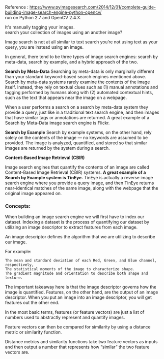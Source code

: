 Reference : https://www.pyimagesearch.com/2014/12/01/complete-guide-building-image-search-engine-python-opencv/  
run on Python 2.7 and OpenCV 2.4.X.


It's manually tagging your images.  
search your collection of images using an another image?

Image search is not at all similar to text search you’re not using text as your query, you are instead using an image.
  
In general, there tend to be three types of image search engines: search by meta-data, search by example, and a hybrid approach of the two.


**Search by Meta-Data**
Searching by meta-data is only marginally different than your standard keyword-based search engines mentioned above. Search by meta-data systems rarely examine the contents of the image itself. Instead, they rely on textual clues such as (1) manual annotations and tagging performed by humans along with (2) automated contextual hints, such as the text that appears near the image on a webpage.

When a user performs a search on a search by meta-data system they provide a query, just like in a traditional text search engine, and then images that have similar tags or annotations are returned.
A great example of a Search by Meta-Data image search engine is Flickr.



**Search by Example**
Search by example systems, on the other hand, rely solely on the contents of the image — no keywords are assumed to be provided. The image is analyzed, quantified, and stored so that similar images are returned by the system during a search.


**Content-Based Image Retrieval (CBIR)**

Image search engines that quantify the contents of an image are called Content-Based Image Retrieval (CBIR) systems.
**A great example of a Search by Example system is TinEye.**
TinEye is actually a reverse image search engine where you provide a query image, and then TinEye returns near-identical matches of the same image, along with the webpage that the original image appeared on.



### Concepts:
When building an image search engine we will first have to index our dataset. Indexing a dataset is the process of quantifying our dataset by utilizing an image descriptor to extract features from each image.


An image descriptor defines the algorithm that we are utilizing to describe our image.

For example:

    The mean and standard deviation of each Red, Green, and Blue channel, respectively,
    The statistical moments of the image to characterize shape.
    The gradient magnitude and orientation to describe both shape and texture.
The important takeaway here is that the image descriptor governs how the image is quantified.
Features, on the other hand, are the output of an image descriptor. When you put an image into an image descriptor, you will get features out the other end.


In the most basic terms, features (or feature vectors) are just a list of numbers used to abstractly represent and quantify images.



Feature vectors can then be compared for similarity by using a distance metric or similarity function.



 Distance metrics and similarity functions take two feature vectors as inputs and then output a number that represents how “similar” the two feature vectors are.
 
 
 






